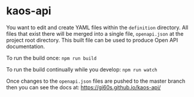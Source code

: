 # kaos-api

You want to edit and create YAML files within the `definition` directory. All files that exist there will be merged into a single file, `openapi.json` at the project root directory. This built file can be used to produce Open API documentation.

To run the build once: `npm run build`

To run the build continually while you develop: `npm run watch`

Once changes to the `openapi.json` files are pushed to the master branch then you can see the docs at: https://gi60s.github.io/kaos-api/